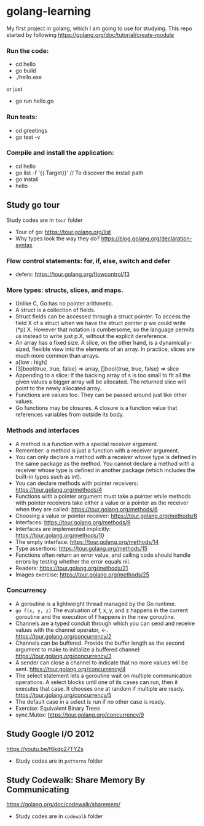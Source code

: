 # golang-learning

My first project in golang, which I am going to use for studying.
This repo started by following https://golang.org/doc/tutorial/create-module

### Run the code:

- cd hello
- go build
- ./hello.exe

or just

- go run hello.go

### Run tests:

- cd greetings
- go test -v

### Compile and install the application:

- cd hello
- go list -f '{{.Target}}' // To discover the install path
- go install
- hello

## Study go tour

Study codes are in `tour` folder

- Tour of go: https://tour.golang.org/list
- Why types look the way they do? https://blog.golang.org/declaration-syntax

### Flow control statements: for, if, else, switch and defer

- defers: https://tour.golang.org/flowcontrol/13

### More types: structs, slices, and maps.

- Unlike C, Go has no pointer arithmetic.
- A struct is a collection of fields.
- Struct fields can be accessed through a struct pointer. To access the field X of a struct when we have the struct pointer p we could write (\*p).X. However that notation is cumbersome, so the language permits us instead to write just p.X, without the explicit dereference.
- An array has a fixed size. A slice, on the other hand, is a dynamically-sized, flexible view into the elements of an array. In practice, slices are much more common than arrays.
- a[low : high]
- [3]bool{true, true, false} => array, []bool{true, true, false} => slice
- Appending to a slice: If the backing array of s is too small to fit all the given values a bigger array will be allocated. The returned slice will point to the newly allocated array.
- Functions are values too. They can be passed around just like other values.
- Go functions may be closures. A closure is a function value that references variables from outside its body.

### Methods and interfaces

- A method is a function with a special receiver argument.
- Remember: a method is just a function with a receiver argument.
- You can only declare a method with a receiver whose type is defined in the same package as the method. You cannot declare a method with a receiver whose type is defined in another package (which includes the built-in types such as int).
- You can declare methods with pointer receivers: https://tour.golang.org/methods/4
- Functions with a pointer argument must take a pointer while methods with pointer receivers take either a value or a pointer as the receiver when they are called: https://tour.golang.org/methods/6
- Choosing a value or pointer receiver: https://tour.golang.org/methods/8
- Interfaces: https://tour.golang.org/methods/9
- Interfaces are implemented implicitly: https://tour.golang.org/methods/10
- The empty interface: https://tour.golang.org/methods/14
- Type assertions: https://tour.golang.org/methods/15
- Functions often return an error value, and calling code should handle errors by testing whether the error equals nil.
- Readers: https://tour.golang.org/methods/21
- Images exercise: https://tour.golang.org/methods/25

### Concurrency

- A goroutine is a lightweight thread managed by the Go runtime.
- `go f(x, y, z)` The evaluation of f, x, y, and z happens in the current goroutine and the execution of f happens in the new goroutine.
- Channels are a typed conduit through which you can send and receive values with the channel operator, <-. https://tour.golang.org/concurrency/2
- Channels can be buffered. Provide the buffer length as the second argument to make to initialize a buffered channel: https://tour.golang.org/concurrency/3
- A sender can close a channel to indicate that no more values will be sent. https://tour.golang.org/concurrency/4
- The select statement lets a goroutine wait on multiple communication operations. A select blocks until one of its cases can run, then it executes that case. It chooses one at random if multiple are ready. https://tour.golang.org/concurrency/5
- The default case in a select is run if no other case is ready.
- Exercise: Equivalent Binary Trees
- sync.Mutex: https://tour.golang.org/concurrency/9

## Study Google I/O 2012

https://youtu.be/f6kdp27TYZs

- Study codes are in `patterns` folder

## Study Codewalk: Share Memory By Communicating

https://golang.org/doc/codewalk/sharemem/

- Study codes are in `codewalk` folder